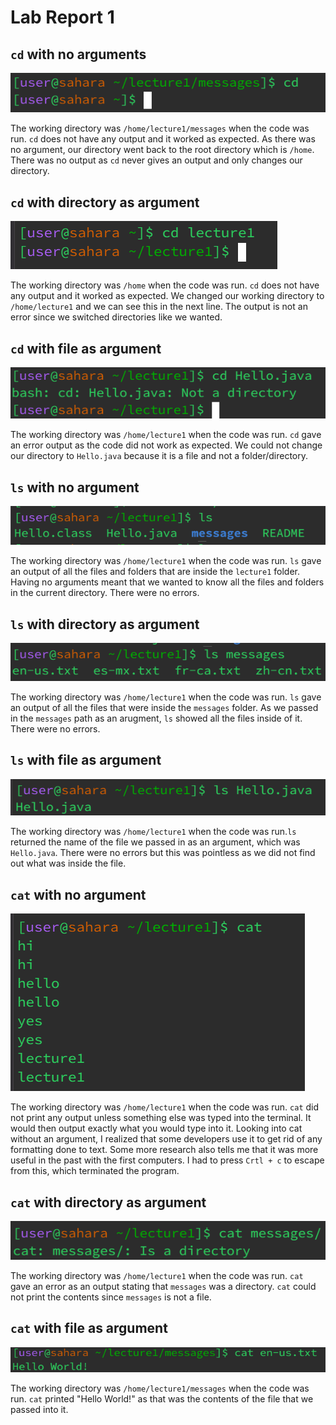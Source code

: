 # Lab Report 1


## `cd` with no arguments
![Image](CdNoArg.png)


The working directory was `/home/lecture1/messages` when the code was run. `cd` does not have any output and it worked as expected. As there was no argument, our directory went back to the root directory which is  `/home`. There was no output as  `cd` never gives an output and only changes our directory.


## `cd` with directory as argument
![Image](CdArgDirect.png)


The working directory was `/home` when the code was run. `cd` does not have any output and it worked as expected. We changed our working directory to `/home/lecture1` and we can see this in the next line. The output is not an error since we switched directories like we wanted.


## `cd` with file as argument
![Image](CdArgFile.png)


The working directory was `/home/lecture1` when the code was run. `cd` gave an error output as the code did not work as expected. We could not change our directory to `Hello.java` because it is a file and not a folder/directory.


## `ls` with no argument
![Image](LsNoArg.png)


The working directory was `/home/lecture1` when the code was run. `ls` gave an output of all the files and folders that are inside the `lecture1` folder. Having no arguments meant that we wanted to know all the files and folders in the current directory. There were no errors.


## `ls` with directory as argument
![Image](LsArgDirect.png)


The working directory was `/home/lecture1` when the code was run. `ls` gave an output of all the files that were inside the `messages` folder. As we passed in the `messages` path as an arugment, `ls` showed all the files inside of it. There were no errors.


## `ls` with file as argument
![Image](LsArgFile.png)


The working directory was `/home/lecture1` when the code was run.`ls` returned the name of the file we passed in as an argument, which was `Hello.java`. There were no errors but this was pointless as we did not find out what was inside the file. 


## `cat` with no argument
![Image](CatNoArg.png)


The working directory was `/home/lecture1` when the code was run. `cat` did not print any output unless something else was typed into the terminal. It would then output exactly what you would type into it. Looking into cat without an argument, I realized that some developers use it to get rid of any formatting done to text. Some more research also tells me that it was more useful in the past with the first computers. I had to press `Crtl + c` to escape from this, which terminated the program. 


## `cat` with directory as argument
![Image](CatArgDirect.png)


The working directory was `/home/lecture1` when the code was run. `cat` gave an error as an output stating that `messages` was a directory. `cat` could not print the contents since `messages` is not a file. 


## `cat` with file as argument
![Image](CatArgFile.png)


The working directory was `/home/lecture1/messages` when the code was run. `cat` printed "Hello World!" as that was the contents of the file that we passed into it. 

